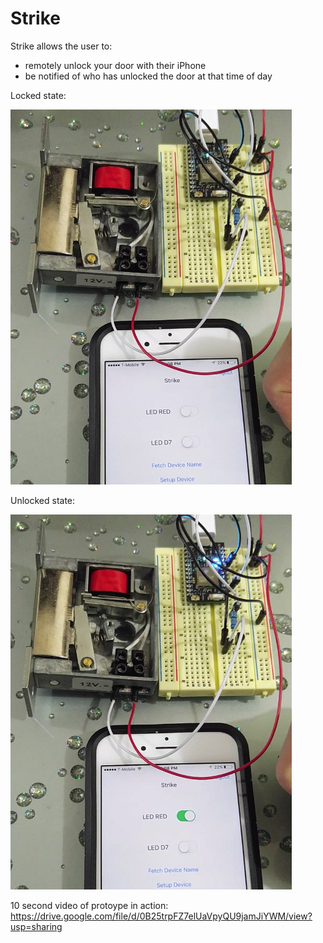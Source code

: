 # Strike

Strike allows the user to:
  - remotely unlock your door with their iPhone 
  - be notified of who has unlocked the door at that time of day

Locked state:

<img src="https://raw.githubusercontent.com/ericysze/Strike/master/Images/Screen%20Shot%202016-03-18%20at%206.38.28%20PM.png" alt="alt text" width="450" height="600">

Unlocked state:

<img src="https://raw.githubusercontent.com/ericysze/Strike/master/Images/Screen%20Shot%202016-03-18%20at%206.37.41%20PM.png" alt="alt text" width="450" height="600">

10 second video of protoype in action:
https://drive.google.com/file/d/0B25trpFZ7elUaVpyQU9jamJiYWM/view?usp=sharing
